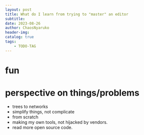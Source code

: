 ```yaml
---
layout: post
title: What do I learn from trying to "master" an editor
subtitle: 
date: 2023-08-26
author: ChaosNyaruko
header-img: 
catalog: true
tags:
    - TODO-TAG
---
```


# fun
# perspective on things/problems
- trees to networks
- simplify things, not complicate
- from scratch
- making my own tools, not hijacked by vendors.
- read more open source code.
